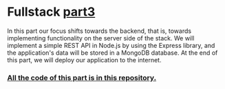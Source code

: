 # Fullstack [part3](https://fullstackopen.com/en/part3)
In this part our focus shifts towards the backend, that is, towards implementing functionality on the server side of the stack. We will implement a simple REST API in Node.js by using the Express library, and the application's data will be stored in a MongoDB database. At the end of this part, we will deploy our application to the internet.

### [All the code of this part is in this repository.](https://github.com/MrLinna/FullStackOpen_part3)
